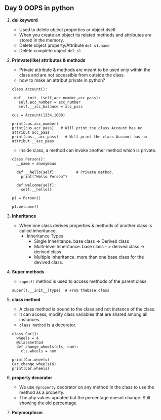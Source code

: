 ## Day 9 OOPS in python

1. **del keyword**
   - Used to delete object properties or object itself.
   - When you create an object its related methods and attributes are stored in the memory.
   - Delete object property/Attribute `del s1.name`
   - Delete complete object `del s1`
     
2. **Prinvate(like) attributes & methods**
   - Private attribute & methods are meant to be used only within the class and are not accessible from outside the class.
   - how to make an attribut private in python?
   ```
   class Account():

    def __init__(self,acc_number,acc_pass):
      self.acc_number = acc_number
      self.__acc_balance = acc_pass

   cus = Account(1234,1000)

   print(cus.acc_number)
   print(cus.acc_pass)   # Will print the class Account has no attribut acc_paas
   print(cus.__acc_pass)   # Will print the class Account has no attribut __acc_paas
   ```
   - Inside class, a method can invoke another method which is private.
   ```
   class Person():
     __name = anonymous

     def __hello(self):         # Private method.
       print("Hello Person")

     def welcome(self):
       self.__hello()

   p1 = Person()

   p1.welcome()
   ```

3. **Inheritance**
   - When one class derives properties & methods of another class is called inheritance.
     - Inheritance Types
       - Single Inheritance.  base class -> Derived class
       - Multi-level Inheritance. base class - > derived class -> derived class
       - Multiple Inheritance. more than one base class for the devived class.
      
4. **Super methods**
   - `super()` method is used to access methods of the parent class.
   ```
   super().__init__(type)  # From thebase class
   ```
5. **class method**
   - A class method is bound to the class and not instance of the class.
   - It can access, modify class variables that are shared among all instances.
   - `class method` is a decorator.
   ```
   class Car():
     wheels = 4
     @classmethod
     def change_wheels(cls, num):
       cls.wheels = num

   print(Car.wheels)
   Car.change_wheels(6)
   print(Car.wheels)
   ```
       
6. **property decorator**
   - We use `@property` decorator on any method in the class to use the method as a property.
   - The phy values updated but the percentage doesnt change. Still showing the old percentage.

7. **Polymorphism**
   

